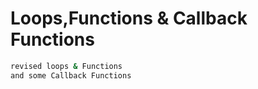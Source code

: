 # Loops,Functions & Callback Functions

```sh
revised loops & Functions
and some Callback Functions
```
